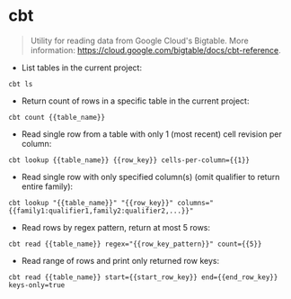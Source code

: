 # cbt

> Utility for reading data from Google Cloud's Bigtable.
> More information: <https://cloud.google.com/bigtable/docs/cbt-reference>.

- List tables in the current project:

`cbt ls`

- Return count of rows in a specific table in the current project:

`cbt count {{table_name}}`

- Read single row from a table with only 1 (most recent) cell revision per column:

`cbt lookup {{table_name}} {{row_key}} cells-per-column={{1}}`

- Read single row with only specified column(s) (omit qualifier to return entire family):

`cbt lookup "{{table_name}}" "{{row_key}}" columns="{{family1:qualifier1,family2:qualifier2,...}}"`

- Read rows by regex pattern, return at most 5 rows:

`cbt read {{table_name}} regex="{{row_key_pattern}}" count={{5}}`

- Read range of rows and print only returned row keys:

`cbt read {{table_name}} start={{start_row_key}} end={{end_row_key}} keys-only=true`
